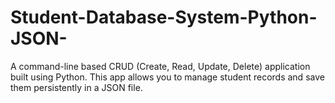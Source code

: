 # Student-Database-System-Python-JSON-
A command-line based CRUD (Create, Read, Update, Delete) application built using Python. This app allows you to manage student records and save them persistently in a JSON file.
